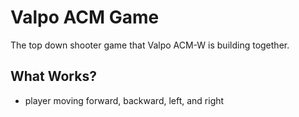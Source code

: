 # Valpo ACM Game
The top down shooter game that Valpo ACM-W is building together.

## What Works?
* player moving forward, backward, left, and right
